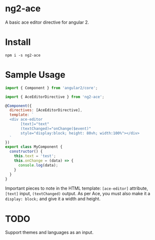 # ng2-ace
A basic ace editor directive for angular 2.

# Install
`npm i -s ng2-ace`

# Sample Usage

```js
import { Component } from 'angular2/core';

import { AceEditorDirective } from 'ng2-ace';

@Component({
  directives: [AceEditorDirective],
  template: `
  <div ace-editor
       [text]="text"
       (textChanged)="onChange($event)"
       style="display:block; height: 80vh; width:100%"></div>
  `
})
export class MyComponent {
  constructor() {
    this.text = 'test';
    this.onChange = (data) => {
      console.log(data);
    }
  }
}
```
Important pieces to note in the HTML template: `[ace-editor]` attribute, `[text]` input, `(textChanged)` output. As per Ace, you must also make it a `display: block;` and give it a width and height.

# TODO

Support themes and languages as an input.
